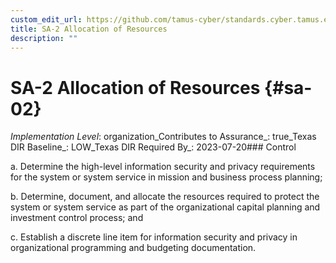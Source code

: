 ```yaml
---
custom_edit_url: https://github.com/tamus-cyber/standards.cyber.tamus.edu/tree/main/static/content/tamus.edu/TAMUS_profile.xml
title: SA-2 Allocation of Resources
description: ""
---
```


# SA-2 Allocation of Resources {#sa-02}

_Implementation Level_: organization_Contributes to Assurance_: true_Texas DIR Baseline_: LOW_Texas DIR Required By_: 2023-07-20### Control

a. Determine the high-level information security and privacy requirements for the system or system service in mission and business process planning;

b. Determine, document, and allocate the resources required to protect the system or system service as part of the organizational capital planning and investment control process; and

c. Establish a discrete line item for information security and privacy in organizational programming and budgeting documentation.

